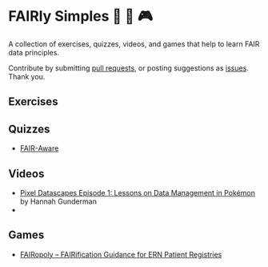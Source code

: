 # FAIRly Simples 🎲 🧩 🎮
A collection of exercises, quizzes, videos, and games that help to learn FAIR data principles.

Contribute by submitting [pull requests](https://github.com/Nazeeefa/FAIRly-simples/pulls), or posting suggestions as [issues](https://github.com/Nazeeefa/FAIRly-simples/issues). Thank you.

## Exercises

## Quizzes
- [FAIR-Aware](https://fairaware.dans.knaw.nl/)

## Videos
- [Pixel Datascapes Episode 1: Lessons on Data Management in Pokémon](https://www.youtube.com/watch?v=7Fc3k7x-IiM) by Hannah Gunderman
- []()

## Games
- [FAIRopoly – FAIRification Guidance for ERN Patient Registries](https://www.ejprarediseases.org/fairopoly/)
